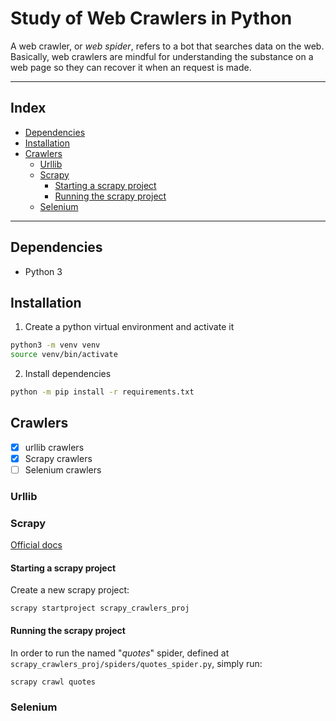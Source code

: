 <h1>Study of Web Crawlers in Python</h1>

A web crawler, or *web spider*, refers to a bot that searches data on the web. Basically, web crawlers are mindful for understanding the substance on a web page so they can recover it when an request is made.

---

<h2>Index</h2>

- [Dependencies](#dependencies)
- [Installation](#installation)
- [Crawlers](#crawlers)
  - [Urllib](#urllib)
  - [Scrapy](#scrapy)
    - [Starting a scrapy project](#starting-a-scrapy-project)
    - [Running the scrapy project](#running-the-scrapy-project)
  - [Selenium](#selenium)

---

## Dependencies

- Python 3

## Installation

1. Create a python virtual environment and activate it

```sh
python3 -m venv venv
source venv/bin/activate
```

2. Install dependencies

```sh
python -m pip install -r requirements.txt
```

## Crawlers

- [X] urllib crawlers
- [X] Scrapy crawlers
- [ ] Selenium crawlers

### Urllib

### Scrapy

[Official docs](https://docs.scrapy.org/en/latest/index.html)

#### Starting a scrapy project

Create a new scrapy project:

```shell
scrapy startproject scrapy_crawlers_proj
```

#### Running the scrapy project

In order to run the named "*quotes*" spider, defined at `scrapy_crawlers_proj/spiders/quotes_spider.py`, simply run:

```shell
scrapy crawl quotes
```

### Selenium
